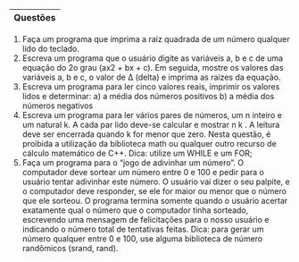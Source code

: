 | Questões |
| :---: | 

1. Faça um programa que imprima a raiz quadrada de um número qualquer lido do teclado.
2. Escreva um programa que o usuário digite as variáveis a, b e c de uma equação do 2o grau (ax2 + bx + c). Em seguida, mostre os valores das variáveis a, b e c, o valor de ∆ (delta) e imprima as raízes da equação.
3. Escreva um programa para ler cinco valores reais, imprimir os valores lidos e
determinar:
a) a média dos números positivos
b) a média dos números negativos
4. Escreva um programa para ler vários pares de números, um n inteiro e um natural k.
A cada par lido deve-se calcular e mostrar n
k
. A leitura deve ser encerrada quando k for
menor que zero. Nesta questão, é proibida a utilização da biblioteca math ou qualquer
outro recurso de cálculo matemático de C++. Dica: utilize um WHILE e um FOR;
5. Faça um programa para o “jogo de adivinhar um número”. O computador deve sortear
um número entre 0 e 100 e pedir para o usuário tentar adivinhar este número. O usuário
vai dizer o seu palpite, e o computador deve responder, se ele for maior ou menor que o
número que ele sorteou. O programa termina somente quando o usuário acertar
exatamente qual o número que o computador tinha sorteado, escrevendo uma mensagem
de felicitações para o nosso usuário e indicando o número total de tentativas feitas. Dica:
para gerar um número qualquer entre 0 e 100, use alguma biblioteca de número
randômicos (srand, rand).
